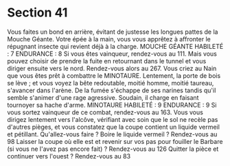 # Section 41

Vous faites un bond en arrière, évitant de justesse les longues pattes de la Mouche
Géante. Votre épée à la main, vous vous apprêtez à affronter le répugnant insecte qui
revient déjà à la charge.
MOUCHE GÉANTE
HABILETÉ : 7 ENDURANCE : 8
Si vous êtes vainqueur, rendez-vous au 111. Mais vous pouvez choisir de prendre la fuite
en retournant dans le tunnel et vous diriger ensuite vers le nord. Rendez-vous alors au
267.
Vous criez au Nain que vous êtes prêt à combattre le MINOTAURE. Lentement, la porte
de bois se lève ; et vous voyez la bête redoutable, moitié homme, moitié taureau,
s'avancer dans l'arène. De la fumée s'échappe de ses narines tandis qu'il semble s'animer
d'une rage agressive. Soudain, il charge en faisant tournoyer sa hache d'arme.
MINOTAURE
HABILETÉ : 9 ENDURANCE : 9
Si vous sortez vainqueur de ce combat, rendez-vous au 163.
Vous vous dirigez lentement vers l'alcôve, vérifiant avec soin que le sol ne recèle pas
d'autres pièges, et vous constatez que la coupe contient un liquide vermeil et pétillant.
Qu'allez-vous faire ?
Boire le liquide vermeil ?
Rendez-vous au 98
Laisser la coupe où elle est et revenir sur vos pas pour fouiller le Barbare (si vous ne
l'avez pas encore fait) ?
Rendez-vous au 126
Quitter la pièce et continuer vers l'ouest ?
Rendez-vous au 83